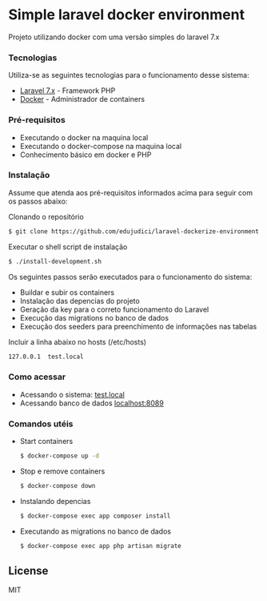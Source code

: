 # Simple laravel docker environment 

Projeto utilizando docker com uma versão simples do laravel 7.x

### Tecnologias

Utiliza-se as seguintes tecnologias para o funcionamento desse sistema:

* [Laravel 7.x] - Framework PHP
* [Docker] - Administrador de containers

### Pré-requisitos
 - Executando o docker na maquina local
 - Executando o docker-compose na maquina local
 - Conhecimento básico em docker e PHP

### Instalação

Assume que atenda aos pré-requisitos informados acima para seguir com os passos abaixo:

Clonando o repositório

```sh
$ git clone https://github.com/edujudici/laravel-dockerize-environment.git
```

Executar o shell script de instalação

```sh
$ ./install-development.sh
```

Os seguintes passos serão executados para o funcionamento do sistema:
 - Buildar e subir os containers
 - Instalação das depencias do projeto
 - Geração da key para o correto funcionamento do Laravel
 - Execução das migrations no banco de dados
 - Execução dos seeders para preenchimento de informações nas tabelas

Incluir a linha abaixo no hosts (/etc/hosts)
```sh
127.0.0.1  test.local
```

### Como acessar

 - Acessando o sistema: [test.local](http://test.local/)
 - Acessando banco de dados [localhost:8089](http://localhost:8089)

### Comandos utéis

 - Start containers
     ```sh
    $ docker-compose up -d
    ```
 - Stop e remove containers
    ```sh
    $ docker-compose down
    ```
  - Instalando depencias
    ```sh
    $ docker-compose exec app composer install
    ```
  - Executando as migrations no banco de dados
    ```sh
    $ docker-compose exec app php artisan migrate
    ```
    
License
----

MIT

[//]: # (These are reference links used in the body of this note and get stripped out when the markdown processor does its job. There is no need to format nicely because it shouldn't be seen. Thanks SO - http://stackoverflow.com/questions/4823468/store-comments-in-markdown-syntax)


   [Laravel 7.x]: <https://laravel.com/docs/7.x>
   [Docker]: <https://www.docker.com/>
